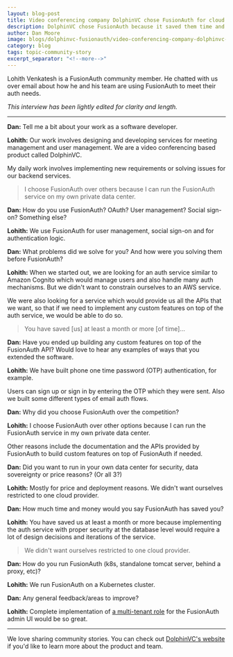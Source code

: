 ```yaml
---
layout: blog-post
title: Video conferencing company DolphinVC chose FusionAuth for cloud independence
description: DolphinVC chose FusionAuth because it saved them time and they could run it wherever they wanted. They didn't want to be restricted to a single cloud provider.
author: Dan Moore
image: blogs/dolphinvc-fusionauth/video-conferencing-company-dolphinvc-chose-fusionauth-for-cloud-independence-header-image.png
category: blog
tags: topic-community-story
excerpt_separator: "<!--more-->"
---
```


Lohith Venkatesh is a FusionAuth community member. He chatted with us over email about how he and his team are using FusionAuth to meet their auth needs. 

<!--more-->

*This interview has been lightly edited for clarity and length.*

-------

**Dan:** Tell me a bit about your work as a software developer.

**Lohith:** Our work involves designing and developing services for meeting management and user management. We are a video conferencing based product called DolphinVC. 

My daily work involves implementing new requirements or solving issues for our backend services. 

> I choose FusionAuth over others because I can run the FusionAuth service on my own private data center.

**Dan:** How do you use FusionAuth? OAuth? User management? Social sign-on? Something else?

**Lohith:** We use FusionAuth for user management, social sign-on and for authentication logic.

**Dan:** What problems did we solve for you? And how were you solving them before FusionAuth?

**Lohith:** When we started out, we are looking for an auth service similar to Amazon Cognito which would manage users and also handle many auth mechanisms. But we didn't want to constrain ourselves to an AWS service. 

We were also looking for a service which would provide us all the APIs that we want, so that if we need to implement any custom features on top of the auth service, we would be able to do so.

> You have saved [us] at least a month or more [of time]...

**Dan:** Have you ended up building any custom features on top of the FusionAuth API? Would love to hear any examples of ways that you extended the software.

**Lohith:** We have built phone one time password (OTP) authentication, for example. 

Users can sign up or sign in by entering the OTP which they were sent. Also we built some different types of email auth flows. 

**Dan:** Why did you choose FusionAuth over the competition?

**Lohith:** I choose FusionAuth over other options because I can run the FusionAuth service in my own private data center. 

Other reasons include the documentation and the APIs provided by FusionAuth to build custom features on top of FusionAuth if needed.

**Dan:** Did you want to run in your own data center for security, data sovereignty or price reasons? (Or all 3?)

**Lohith:** Mostly for price and deployment reasons. We didn't want ourselves restricted to one cloud provider. 

**Dan:** How much time and money would you say FusionAuth has saved you?

**Lohith:** You have saved us at least a month or more because implementing the auth service with proper security at the database level would require a lot of design decisions and iterations of the service.

> We didn't want ourselves restricted to one cloud provider. 

**Dan:** How do you run FusionAuth (k8s, standalone tomcat server, behind a proxy, etc)?

**Lohith:** We run FusionAuth on a Kubernetes cluster. 

**Dan:** Any general feedback/areas to improve?

**Lohith:** Complete implementation of [a multi-tenant role](https://github.com/FusionAuth/fusionauth-issues/issues/91) for the FusionAuth admin UI would be so great. 

-------

We love sharing community stories. You can check out [DolphinVC's website](https://meet.dolphinvc.com/) if you'd like to learn more about the product and team.

